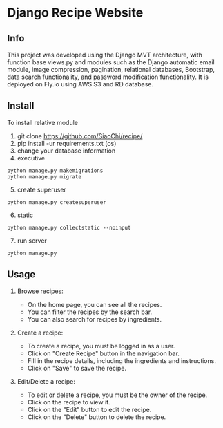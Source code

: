 <h1>Django Recipe Website</h1>

<h2>Info</h2>
<p>This project was developed using the Django MVT architecture, with function base views.py and modules such as the Django automatic email module, image compression, pagination, relational databases, Bootstrap, data search functionality, and password modification functionality. It is deployed on Fly.io using AWS S3 and RD database.</p>

<h2>Install</h2>
To install relative module

1. git clone https://github.com/SiaoChi/recipe/
2. pip install -ur requirements.txt (os)
3. change your database information
4. executive 
```
python manage.py makemigrations
python manage.py migrate
```
5. create superuser
```
python manage.py createsuperuser
```

6. static
```
python manage.py collectstatic --noinput
```
7. run server
```
python manage.py
```

<h2>Usage</h2>

1. Browse recipes:
   - On the home page, you can see all the recipes.
   - You can filter the recipes by the search bar.
   - You can also search for recipes by ingredients.

2. Create a recipe:
   - To create a recipe, you must be logged in as a user.
   - Click on "Create Recipe" button in the navigation bar.
   - Fill in the recipe details, including the ingredients and instructions.
   - Click on "Save" to save the recipe.

3. Edit/Delete a recipe:
   - To edit or delete a recipe, you must be the owner of the recipe.
   - Click on the recipe to view it.
   - Click on the "Edit" button to edit the recipe.
   - Click on the "Delete" button to delete the recipe.

